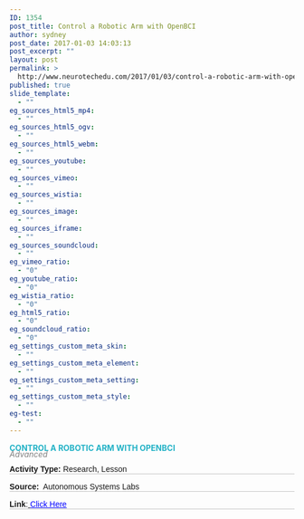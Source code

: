 ```yaml
---
ID: 1354
post_title: Control a Robotic Arm with OpenBCI
author: sydney
post_date: 2017-01-03 14:03:13
post_excerpt: ""
layout: post
permalink: >
  http://www.neurotechedu.com/2017/01/03/control-a-robotic-arm-with-openbci/
published: true
slide_template:
  - ""
eg_sources_html5_mp4:
  - ""
eg_sources_html5_ogv:
  - ""
eg_sources_html5_webm:
  - ""
eg_sources_youtube:
  - ""
eg_sources_vimeo:
  - ""
eg_sources_wistia:
  - ""
eg_sources_image:
  - ""
eg_sources_iframe:
  - ""
eg_sources_soundcloud:
  - ""
eg_vimeo_ratio:
  - "0"
eg_youtube_ratio:
  - "0"
eg_wistia_ratio:
  - "0"
eg_html5_ratio:
  - "0"
eg_soundcloud_ratio:
  - "0"
eg_settings_custom_meta_skin:
  - ""
eg_settings_custom_meta_element:
  - ""
eg_settings_custom_meta_setting:
  - ""
eg_settings_custom_meta_style:
  - ""
eg-test:
  - ""
---
```

<h4 style="text-align: left; color: #23b2c6; text-transform: uppercase; margin-top: 0; margin-bottom: -0.2em;">Control a Robotic Arm with OpenBCI</h4>
&nbsp;
<h6 style="margin-top: -1.4em; margin-bottom: -0.8em; color: grey;">Advanced</h6>
&nbsp;
<p style="font-family: 'arial'; margin-top: 0.3em; border-bottom: 1px solid #c4c4c4;"><strong>Activity Type:</strong> Research, Lesson</p>
<p style="font-family: 'arial'; margin-top: 0.2em; border-bottom: 1px solid #c4c4c4;"><strong>Source:</strong>  Autonomous Systems Labs</p>
<p style="font-family: 'arial'; margin-top: 0.2em; border-bottom: 1px solid #c4c4c4;"><strong>Link</strong>:<a href="http://www.ausy.tu-darmstadt.de/uploads/Theses/Abschlussarbeiten/daniel_alte_BSc_thesisc.pdf" target="blank"> <span style="color: blue; text-decoration: underline;">Click Here</span></a></p>